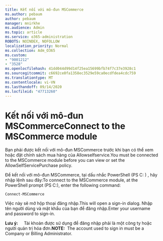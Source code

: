 ```yaml
---
title: Kết nối với mô-đun MSCommerce
ms.author: pebaum
author: pebaum
manager: mnirkhe
ms.audience: Admin
ms.topic: article
ms.service: o365-administration
ROBOTS: NOINDEX, NOFOLLOW
localization_priority: Normal
ms.collection: Adm_O365
ms.custom:
- "9001212"
- "3528"
ms.openlocfilehash: 41dd044d99d14f25ea15699bfb74f7c37e3928c1
ms.sourcegitcommit: c6692ce0fa1358ec3529e59ca0ecdfdea4cdc759
ms.translationtype: MT
ms.contentlocale: vi-VN
ms.lasthandoff: 09/14/2020
ms.locfileid: "47713260"
---
```

# <a name="connect-to-the-mscommerce-module"></a><span data-ttu-id="67daa-102">Kết nối với mô-đun MSCommerce</span><span class="sxs-lookup"><span data-stu-id="67daa-102">Connect to the MSCommerce module</span></span>

<span data-ttu-id="67daa-103">Bạn phải được kết nối với mô-đun MSCommerce trước khi bạn có thể xem hoặc đặt chính sách mua hàng của Allowselfservice.</span><span class="sxs-lookup"><span data-stu-id="67daa-103">You must be connected to the MSCommerce module before you can view or set the AllowSelfServicePurchase policy.</span></span>  

<span data-ttu-id="67daa-104">Để kết nối với mô-đun MSCommerce, tại dấu nhắc PowerShell (PS C: \) , hãy nhập lệnh sau đây:</span><span class="sxs-lookup"><span data-stu-id="67daa-104">To connect to the MSCommerce module, at the PowerShell prompt (PS C:\), enter the following command:</span></span>

`Connect-MSCommerce`

<span data-ttu-id="67daa-105">Việc này sẽ mở hộp thoại đăng nhập.</span><span class="sxs-lookup"><span data-stu-id="67daa-105">This will open a sign-in dialog.</span></span> <span data-ttu-id="67daa-106">Nhập tên người dùng và mật khẩu của bạn để đăng nhập.</span><span class="sxs-lookup"><span data-stu-id="67daa-106">Enter your username and password to sign-in.</span></span>

<span data-ttu-id="67daa-107">**Lưu ý:** &nbsp; &nbsp; Tài khoản được sử dụng để đăng nhập phải là một công ty hoặc người quản trị hóa đơn.</span><span class="sxs-lookup"><span data-stu-id="67daa-107">**NOTE:**&nbsp;&nbsp;The account used to sign in must be a Company or Billing Administrator.</span></span>
